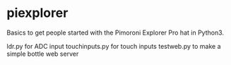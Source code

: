 # piexplorer
Basics to get people started with the Pimoroni Explorer Pro hat in Python3.

ldr.py for ADC input
touchinputs.py for touch inputs
testweb.py to make a simple bottle web server
